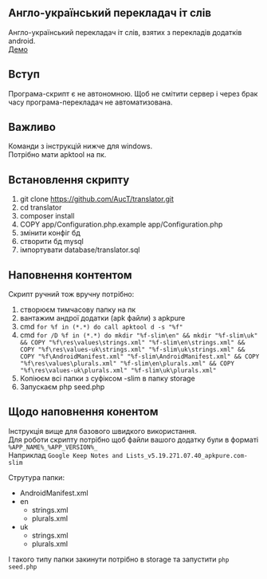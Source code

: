 ## Англо-український перекладач іт слів
Англо-український перекладач іт слів, взятих з перекладів додатків android.  
[Демо](https://translator.auct.eu)

## Вступ

Програма-скрипт є не автономною. Щоб не смітити сервер і через брак часу програма-перекладач не автоматизована.

## Важливо
Команди з інструкцій нижче для windows.  
Потрібно мати apktool на пк.

## Встановлення скрипту
1. git clone https://github.com/AucT/translator.git  
2. cd translator
3. composer install  
4. COPY app/Configuration.php.example app/Configuration.php
5. змінити конфіг бд
6. створити бд mysql
7. імпортувати database/translator.sql

## Наповнення контентом

Скрипт ручний тож вручну потрібно:  
1. створюєм тимчасову папку на пк  
2. вантажим андрої додатки (apk файли) з apkpure  
3. cmd 
``
for %f in (*.*) do call apktool d -s "%f"
``  
4. cmd
``
for /D %f in (*.*) do mkdir "%f-slim\en" && mkdir "%f-slim\uk" && COPY "%f\res\values\strings.xml" "%f-slim\en\strings.xml" && COPY "%f\res\values-uk\strings.xml" "%f-slim\uk\strings.xml" && COPY "%f\AndroidManifest.xml" "%f-slim\AndroidManifest.xml" && COPY "%f\res\values\plurals.xml" "%f-slim\en\plurals.xml" && COPY "%f\res\values-uk\plurals.xml" "%f-slim\uk\plurals.xml"
``
5. Копіюєм всі папки з суфіксом -slim в папку storage  
6. Запускаєм php seed.php

## Щодо наповнення конентом
Інструкція вище для базового швидкого використання.  
Для роботи скрипту потрібно щоб файли вашого додатку були в форматі  
``
%APP_NAME%_%APP_VERSION%_ 
``  
Наприклад
``
Google Keep Notes and Lists_v5.19.271.07.40_apkpure.com-slim
``

Струтура папки:
* AndroidManifest.xml
* en
  * strings.xml
  * plurals.xml
* uk
  * strings.xml
  * plurals.xml
  
  
І такого типу папки закинути потрібно в storage та запустити 
 ``
 php seed.php
 ``